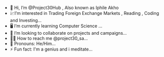 - 👋 Hi, I’m @Project30Hub , Also known as Iphile Akho
- 💹I’m interested in Trading Foreign Exchange Markets , Reading , Coding and Investing...
- 🖥️ I’m currently learning Computer Science ...
- 🔧 I’m looking to collaborate on projects and campaigns...
- 🧘🏼 How to reach me @project30_sa...
- 🧡 Pronouns: He/Him...
- ⚡ Fun fact: I'm a genius and i meditate...

<!---
Project30Hub/Project30Hub is a ✨ special ✨ repository because its `README.md` (this file) appears on your GitHub profile.
You can click the Preview link to take a look at your changes.
--->
